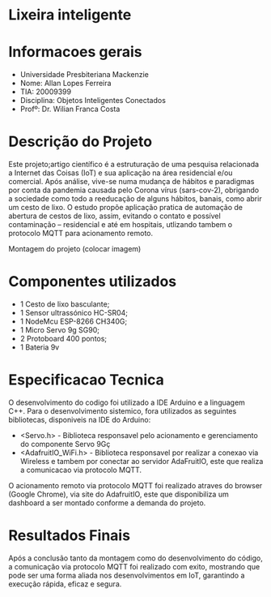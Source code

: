 # Lixeira inteligente

# Informacoes gerais
* Universidade Presbiteriana Mackenzie 
* Nome: Allan Lopes Ferreira
* TIA: 20009399 
* Disciplina: Objetos Inteligentes Conectados 
* Profº: Dr. Wilian Franca Costa 

# Descrição do Projeto
Este projeto;artigo científico é a estruturação de uma pesquisa relacionada a Internet das Coisas (IoT) e sua aplicação na área residencial e/ou comercial. Após análise, vive-se numa mudança de hábitos e paradigmas por conta da pandemia causada pelo Corona vírus (sars-cov-2), obrigando a sociedade como todo a reeducação de alguns hábitos, banais, como abrir um cesto de lixo. O estudo propõe aplicação pratica de automação de abertura de cestos de lixo, assim, evitando o contato e possível contaminação – residencial e até em hospitais, utlizando tambem o protocolo MQTT para acionamento remoto.

Montagem do projeto
(colocar imagem)

# Componentes utilizados
- 1 Cesto de lixo basculante;
- 1 Sensor ultrassónico HC-SR04;
- 1 NodeMcu ESP-8266 CH340G;
- 1 Micro Servo 9g SG90;
- 2 Protoboard 400 pontos;
- 1 Bateria 9v

# Especificacao Tecnica
O desenvolvimento do codigo foi utilizado a IDE Arduino e a linguagem C++. Para o desenvolvimento sistemico, fora utilizados as seguintes bibliotecas, disponiveis na IDE do Arduino:
* <Servo.h> - Biblioteca responsavel pelo acionamento e gerenciamento do componente Servo 9Gç
* <AdafruitIO_WiFi.h> - Biblioteca responsavel por realizar a conexao via Wireless e tambem por conectar ao servidor AdaFruitIO, este que realiza a comunicacao via protocolo MQTT.

O acionamento remoto via protocolo MQTT foi realizado atraves do browser (Google Chrome), via site do AdafruitIO, este que disponibiliza um dashboard a ser montado conforme a demanda do projeto.

# Resultados Finais 

Após a conclusão tanto da montagem como do desenvolvimento do código, a comunicação via protocolo MQTT foi realizado com exito, mostrando que pode ser uma forma aliada nos desenvolvimentos em IoT, garantindo a execução rápida, eficaz e segura. 